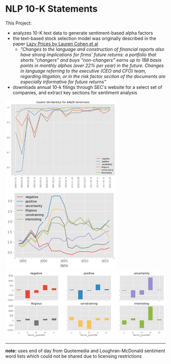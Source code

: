 
# NLP 10-K Statements

This Project:
 - analyzes 10-K text data to generate sentiment-based alpha factors
 - the text-based stock selection model was originally described in the paper [Lazy Prices by Lauren Cohen et al](https://papers.ssrn.com/sol3/papers.cfm?abstract_id=1658471)
     - *"Changes to the language and construction of financial reports also have strong implications for firms’ future returns: a portfolio that shorts “changers” and buys “non-changers” earns up to 188 basis points in monthly alphas (over 22% per year) in the future. Changes in language referring to the executive (CEO and CFO) team, regarding litigation, or in the risk factor section of the documents are especially informative for future returns"*
 - downloads annual 10-k filings through SEC's website for a select set of companies, and extract key sections for sentiment analysis
 
<img src="assets/cosine_sim.PNG" alt="drawing" width="350px"/> 

<img src="assets/factor_returns.PNG" alt="drawing" width="350px"/> 

<img src="assets/factor_bps.PNG" alt="drawing" width="600px"/> 
 
---

**note:** uses end of day from Quotemedia and Loughran-McDonald sentiment word lists which could not be shared due to licensing restrictions
